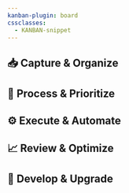 ```yaml
---
kanban-plugin: board
cssclasses:
  - KANBAN-snippet
---
```

##  📥 Capture & Organize
## 🎯 Process & Prioritize
## ⚙️ Execute & Automate
## 📈 Review & Optimize
## 🚀 Develop & Upgrade

